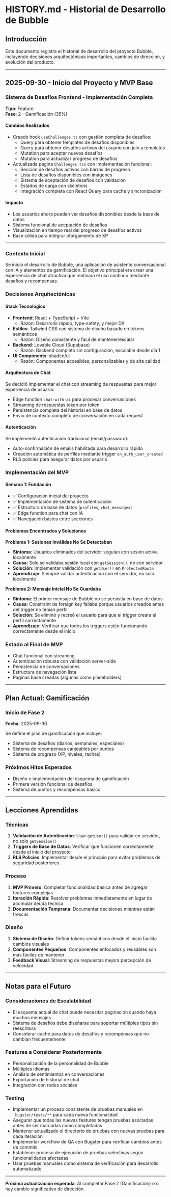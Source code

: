 # HISTORY.md - Historial de Desarrollo de Bubble

## Introducción
Este documento registra el historial de desarrollo del proyecto Bubble, incluyendo decisiones arquitectónicas importantes, cambios de dirección, y evolución del producto.

---

## 2025-09-30 - Inicio del Proyecto y MVP Base

### Sistema de Desafíos Frontend - Implementación Completa
**Tipo**: Feature  
**Fase**: 2 - Gamificación (35%)

#### Cambios Realizados
- Creado hook `useChallenges.ts` con gestión completa de desafíos:
  - Query para obtener templates de desafíos disponibles
  - Query para obtener desafíos activos del usuario con join a templates
  - Mutation para aceptar nuevos desafíos
  - Mutation para actualizar progreso de desafíos
- Actualizada página `Challenges.tsx` con implementación funcional:
  - Sección de desafíos activos con barras de progreso
  - Lista de desafíos disponibles con imágenes
  - Sistema de aceptación de desafíos con validación
  - Estados de carga con skeletons
  - Integración completa con React Query para cache y sincronización

#### Impacto
- Los usuarios ahora pueden ver desafíos disponibles desde la base de datos
- Sistema funcional de aceptación de desafíos
- Visualización en tiempo real del progreso de desafíos activos
- Base sólida para integrar otorgamiento de XP

---

### Contexto Inicial
Se inició el desarrollo de Bubble, una aplicación de asistente conversacional con IA y elementos de gamificación. El objetivo principal era crear una experiencia de chat atractiva que motivara el uso continuo mediante desafíos y recompensas.

### Decisiones Arquitectónicas

#### Stack Tecnológico
- **Frontend**: React + TypeScript + Vite
  - Razón: Desarrollo rápido, type-safety, y mejor DX
- **Estilos**: Tailwind CSS con sistema de diseño basado en tokens semánticos
  - Razón: Diseño consistente y fácil de mantener/escalar
- **Backend**: Lovable Cloud (Supabase)
  - Razón: Backend completo sin configuración, escalable desde día 1
- **UI Components**: shadcn/ui
  - Razón: Componentes accesibles, personalizables y de alta calidad

#### Arquitectura de Chat
Se decidió implementar el chat con streaming de respuestas para mejor experiencia de usuario:
- Edge function `chat-with-ai` para procesar conversaciones
- Streaming de respuestas token por token
- Persistencia completa del historial en base de datos
- Envío de contexto completo de conversación en cada request

#### Autenticación
Se implementó autenticación tradicional (email/password):
- Auto-confirmación de emails habilitada para desarrollo rápido
- Creación automática de perfiles mediante trigger `on_auth_user_created`
- RLS policies para asegurar datos por usuario

### Implementación del MVP

#### Semana 1: Fundación
- ✅ Configuración inicial del proyecto
- ✅ Implementación de sistema de autenticación
- ✅ Estructura de base de datos (`profiles`, `chat_messages`)
- ✅ Edge function para chat con IA
- ✅ Navegación básica entre secciones

#### Problemas Encontrados y Soluciones

**Problema 1: Sesiones Inválidas No Se Detectaban**
- **Síntoma**: Usuarios eliminados del servidor seguían con sesión activa localmente
- **Causa**: Solo se validaba sesión local con `getSession()`, no con servidor
- **Solución**: Implementar validación con `getUser()` en `ProtectedRoute`
- **Aprendizaje**: Siempre validar autenticación con el servidor, no solo localmente

**Problema 2: Mensaje Inicial No Se Guardaba**
- **Síntoma**: El primer mensaje de Bubble no se persistía en base de datos
- **Causa**: Constraint de foreign key fallaba porque usuarios creados antes del trigger no tenían perfil
- **Solución**: Se eliminó y recreó el usuario para que el trigger creara el perfil correctamente
- **Aprendizaje**: Verificar que todos los triggers estén funcionando correctamente desde el inicio

### Estado al Final de MVP
- Chat funcional con streaming
- Autenticación robusta con validación server-side
- Persistencia de conversaciones
- Estructura de navegación lista
- Páginas base creadas (algunas como placeholders)

---

## Plan Actual: Gamificación

### Inicio de Fase 2
**Fecha**: 2025-09-30

Se define el plan de gamificación que incluye:
- Sistema de desafíos (diarios, semanales, especiales)
- Sistema de recompensas canjeables por puntos
- Sistema de progreso (XP, niveles, rachas)

### Próximos Hitos Esperados
- Diseño e implementación del esquema de gamificación
- Primera versión funcional de desafíos
- Sistema de puntos y recompensas básico

---

## Lecciones Aprendidas

### Técnicas
1. **Validación de Autenticación**: Usar `getUser()` para validar en servidor, no solo `getSession()`
2. **Triggers de Base de Datos**: Verificar que funcionen correctamente desde el inicio del proyecto
3. **RLS Policies**: Implementar desde el principio para evitar problemas de seguridad posteriores

### Proceso
1. **MVP Primero**: Completar funcionalidad básica antes de agregar features complejas
2. **Iteración Rápida**: Resolver problemas inmediatamente en lugar de acumular deuda técnica
3. **Documentación Temprana**: Documentar decisiones mientras están frescas

### Diseño
1. **Sistema de Diseño**: Definir tokens semánticos desde el inicio facilita cambios visuales
2. **Componentes Pequeños**: Componentes enfocados y reusables son más fáciles de mantener
3. **Feedback Visual**: Streaming de respuestas mejora percepción de velocidad

---

## Notas para el Futuro

### Consideraciones de Escalabilidad
- El esquema actual de chat puede necesitar paginación cuando haya muchos mensajes
- Sistema de desafíos debe diseñarse para soportar múltiples tipos sin reescritura
- Considerar caché para datos de desafíos y recompensas que no cambian frecuentemente

### Features a Considerar Posteriormente
- Personalización de la personalidad de Bubble
- Múltiples idiomas
- Análisis de sentimientos en conversaciones
- Exportación de historial de chat
- Integración con redes sociales

### Testing
- Implementar un proceso consistente de pruebas manuales en `.bugster/tests/**` para cada nueva funcionalidad
- Asegurar que todas las nuevas features tengan pruebas asociadas antes de ser marcadas como completadas
- Mantener actualizado el directorio de pruebas con nuevas pruebas para cada iteración
- Implementar workflow de QA con Bugster para verificar cambios antes de commits
- Establecer proceso de ejecución de pruebas selectivas según funcionalidades afectadas
- Usar pruebas manuales como sistema de verificación para desarrollo automatizado

---

**Próxima actualización esperada**: Al completar Fase 2 (Gamificación) o si hay cambio significativo de dirección.
